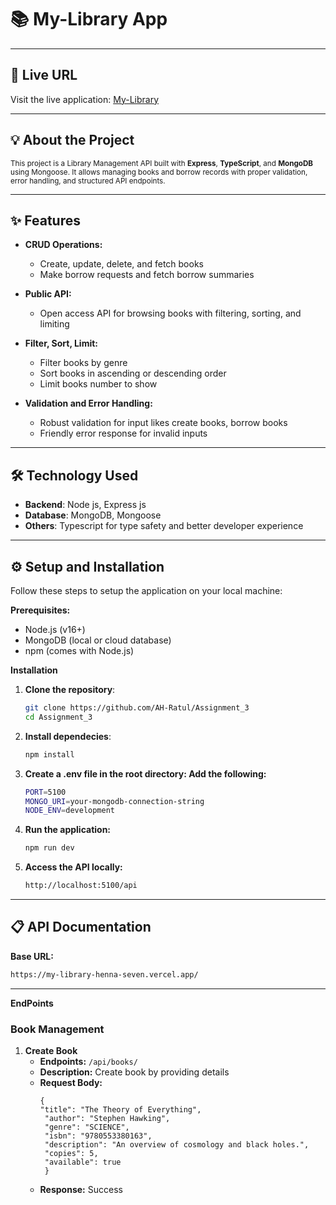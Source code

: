 # 📚 My-Library App

---

## 🚀 Live URL

Visit the live application: [My-Library](https://my-library-henna-seven.vercel.app/)

---

## 💡 About the Project

<small>
This project is a Library Management API built with <strong>Express</strong>, <strong>TypeScript</strong>, and <strong>MongoDB</strong> using Mongoose.  
It allows managing books and borrow records with proper validation, error handling, and structured API endpoints.
</small>

---

## ✨ Features

- **CRUD Operations:**
  - Create, update, delete, and fetch books
  - Make borrow requests and fetch borrow summaries

- **Public API:**
  - Open access API for browsing books with filtering, sorting, and limiting

- **Filter, Sort, Limit:**
  - Filter books by genre
  - Sort books in ascending or descending order
  - Limit books number to show

- **Validation and Error Handling:**
  - Robust validation for input likes create books, borrow books
  - Friendly error response for invalid inputs

---

## 🛠 Technology Used

- **Backend**: Node js, Express js
- **Database**: MongoDB, Mongoose
- **Others**: Typescript for type safety and better developer experience

---

## ⚙ Setup and Installation

Follow these steps to setup the application on your local machine:

**Prerequisites:**

- Node.js (v16+)
- MongoDB (local or cloud database)
- npm (comes with Node.js)

**Installation**

1. **Clone the repository**:

   ```bash
   git clone https://github.com/AH-Ratul/Assignment_3
   cd Assignment_3

2. **Install dependecies**:

   ```bash
   npm install

3. **Create a .env file in the root directory: Add the following:**

   ```bash
   PORT=5100
   MONGO_URI=your-mongodb-connection-string
   NODE_ENV=development

4. **Run the application:**

   ```bash
   npm run dev

5. **Access the API locally:**

   ```bash
   http://localhost:5100/api

---

## 📋 API Documentation

**Base URL:**

```bash
https://my-library-henna-seven.vercel.app/
```
---

**EndPoints**

### Book Management

1. **Create Book**
   - **Endpoints:** ``` /api/books/ ```
   - **Description:** Create book by providing details
   - **Request Body:**
     ```
     {
     "title": "The Theory of Everything",
      "author": "Stephen Hawking",
      "genre": "SCIENCE",
      "isbn": "9780553380163",
      "description": "An overview of cosmology and black holes.",
      "copies": 5,
      "available": true
      }
    - **Response:** Success





